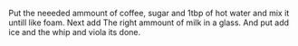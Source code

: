 Put the neeeded ammount of coffee, sugar and 1tbp of hot water and mix it untill like foam.
Next add The right ammount of milk in a glass.
And put add ice and the whip and viola its done.
